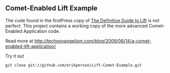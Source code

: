 Comet-Enabled Lift Example
------------------

The code found in the firstPress copy of [The Definitive Guide to Lift](http://www.apress.com/book/view/1430224215) is not perfect. This project contains a working copy of the more advanced Comet-Enabled Application code.

Read more at http://technovangelism.com/blog/2009/06/14/a-comet-enabled-lift-application/

Try it out
    
    git clone git://github.com/erikperson/Lift-Comet-Example.git